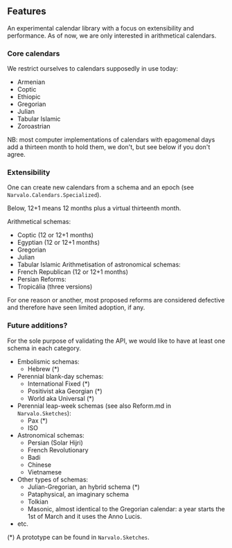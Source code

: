 ﻿
Features
--------

An experimental calendar library with a focus on extensibility and performance.
As of now, we are only interested in arithmetical calendars.

### Core calendars

We restrict ourselves to calendars supposedly in use today:
- Armenian
- Coptic
- Ethiopic
- Gregorian
- Julian
- Tabular Islamic
- Zoroastrian

NB: most computer implementations of calendars with epagomenal days add a
thirteen month to hold them, we don't, but see below if you don't agree.

### Extensibility

One can create new calendars from a schema and an epoch
(see `Narvalo.Calendars.Specialized`).

Below, 12+1 means 12 months plus a virtual thirteenth month.

Arithmetical schemas:
- Coptic (12 or 12+1 months)
- Egyptian (12 or 12+1 months)
- Gregorian
- Julian
- Tabular Islamic
Arithmetisation of astronomical schemas:
- French Republican (12 or 12+1 months)
- Persian
Reforms:
- Tropicália (three versions)

For one reason or another, most proposed reforms are considered defective and
therefore have seen limited adoption, if any.

### Future additions?

For the sole purpose of validating the API, we would like to
have at least one schema in each category.
- Embolismic schemas:
  * Hebrew (*)
- Perennial blank-day schemas:
  * International Fixed (*)
  * Positivist aka Georgian (*)
  * World aka Universal (*)
- Perennial leap-week schemas (see also Reform.md in `Narvalo.Sketches`):
  * Pax (*)
  * ISO
- Astronomical schemas:
  * Persian (Solar Hijri)
  * French Revolutionary
  * Badi
  * Chinese
  * Vietnamese
- Other types of schemas:
  * Julian-Gregorian, an hybrid schema (*)
  * Pataphysical, an imaginary schema
  * Tolkian
  * Masonic, almost identical to the Gregorian calendar: a year starts the 1st
    of March and it uses the Anno Lucis.
- etc.

(*) A prototype can be found in `Narvalo.Sketches`.
